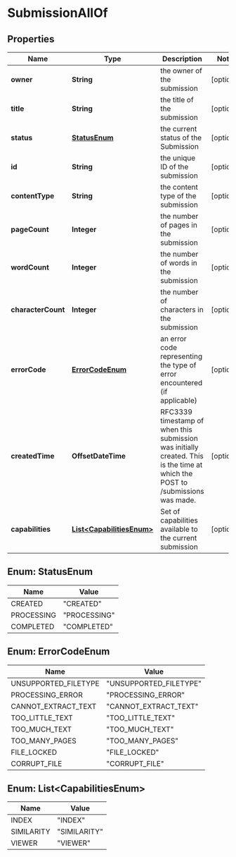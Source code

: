 

# SubmissionAllOf


## Properties

Name | Type | Description | Notes
------------ | ------------- | ------------- | -------------
**owner** | **String** | the owner of the submission |  [optional]
**title** | **String** | the title of the submission |  [optional]
**status** | [**StatusEnum**](#StatusEnum) | the current status of the Submission |  [optional]
**id** | **String** | the unique ID of the submission |  [optional]
**contentType** | **String** | the content type of the submission |  [optional]
**pageCount** | **Integer** | the number of pages in the submission |  [optional]
**wordCount** | **Integer** | the number of words in the submission |  [optional]
**characterCount** | **Integer** | the number of characters in the submission |  [optional]
**errorCode** | [**ErrorCodeEnum**](#ErrorCodeEnum) | an error code representing the type of error encountered (if applicable)  |  [optional]
**createdTime** | **OffsetDateTime** | RFC3339 timestamp of when this submission was initially created. This is the time at which the POST to /submissions was made.  |  [optional]
**capabilities** | [**List&lt;CapabilitiesEnum&gt;**](#List&lt;CapabilitiesEnum&gt;) | Set of capabilities available to the current submission |  [optional]



## Enum: StatusEnum

Name | Value
---- | -----
CREATED | &quot;CREATED&quot;
PROCESSING | &quot;PROCESSING&quot;
COMPLETED | &quot;COMPLETED&quot;



## Enum: ErrorCodeEnum

Name | Value
---- | -----
UNSUPPORTED_FILETYPE | &quot;UNSUPPORTED_FILETYPE&quot;
PROCESSING_ERROR | &quot;PROCESSING_ERROR&quot;
CANNOT_EXTRACT_TEXT | &quot;CANNOT_EXTRACT_TEXT&quot;
TOO_LITTLE_TEXT | &quot;TOO_LITTLE_TEXT&quot;
TOO_MUCH_TEXT | &quot;TOO_MUCH_TEXT&quot;
TOO_MANY_PAGES | &quot;TOO_MANY_PAGES&quot;
FILE_LOCKED | &quot;FILE_LOCKED&quot;
CORRUPT_FILE | &quot;CORRUPT_FILE&quot;



## Enum: List&lt;CapabilitiesEnum&gt;

Name | Value
---- | -----
INDEX | &quot;INDEX&quot;
SIMILARITY | &quot;SIMILARITY&quot;
VIEWER | &quot;VIEWER&quot;



